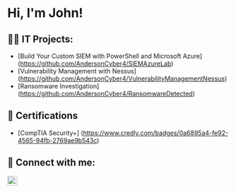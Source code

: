 <h1>Hi, I'm John!

<h2>👨‍💻 IT Projects:</h2>

- [Build Your Custom SIEM with PowerShell and Microsoft Azure] (https://github.com/AndersonCyber4/SIEMAzureLab)
- [Vulnerability Management with Nessus] (https://github.com/AndersonCyber4/VulnerabilityManagementNessus)
- [Ransomware Investigation] (https://github.com/AndersonCyber4/RansomwareDetected)
<h2>📜 Certifications </h2>

- [CompTIA Security+] (https://www.credly.com/badges/0a6895a4-fe92-4565-94fb-2769ae9b543c)


<h2> 🤳 Connect with me:</h2>

[<img align="left" alt="JoshMadakor | LinkedIn" width="22px" src="https://cdn.jsdelivr.net/npm/simple-icons@v3/icons/linkedin.svg" />][linkedin]

[linkedin]: https://www.linkedin.com/in/john-edward-anderson-iv-a1142423b/

<!--
**joshmadakor1/joshmadakor1** is a ✨ _special_ ✨ repository because its `README.md` (this file) appears on your GitHub profile.

Here are some ideas to get you started:

- 🔭 I’m currently working on ...
- 🌱 I’m currently learning ...
- 👯 I’m looking to collaborate on ...
- 🤔 I’m looking for help with ...
- 💬 Ask me about ...
- 📫 How to reach me: ...
- 😄 Pronouns: ...
- ⚡ Fun fact: ...
-->
